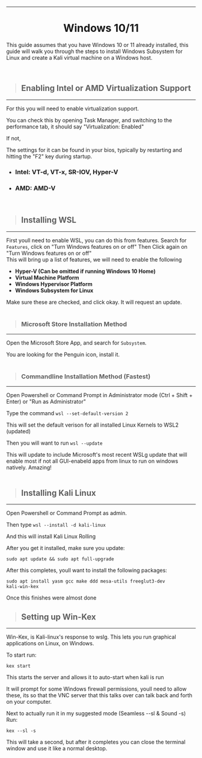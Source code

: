 
---

<h1 align=center>Windows 10/11</h1>
<p>

This guide assumes that you have Windows 10 or 11 already installed, this guide will walk you through the steps to install Windows Subsystem for Linux and create a Kali virtual machine on a Windows host.
</p><br>

> <h2> Enabling Intel or AMD Virtualization Support </h2>
---

<p>
For this you will need to enable virtualization support.

You can check this by opening Task Manager, and switching to the performance tab, it should say "Virtualization: Enabled"

If not,

 The settings for it can be found in your bios, typically by restarting and hitting the "F2" key during startup.  

- <h3>Intel: VT-d, VT-x, SR-IOV, Hyper-V</h3>

- <h3>AMD: AMD-V
<br>

> <h2> Installing WSL </h2>
---

<p>
First youll need to enable WSL, you can do this from features.
  Search for <code>Features</code>, click on "Turn Windows features on or off"
  Then Click again on "Turn Windows features on or off"
<br>
This will bring up a list of features, we will need to enable the following

<b>

- Hyper-V (Can be omitted if running Windows 10 Home)
- Virtual Machine Platform
- Windows Hypervisor Platform
- Windows Subsystem for Linux

</b>

Make sure these are checked, and click okay. It will request an update.
<br><br>



> <h3> Microsoft Store Installation Method
---

Open the Microsoft Store App, and search for <code>Subsystem</code>. <br>

You are looking for the Penguin icon, install it.
<br><br>



> <h3> Commandline Installation Method (Fastest)
---
Open Powershell or Command Prompt in Administrator mode (Ctrl + Shift + Enter) or "Run as Administrator"

Type the command <code>wsl --set-default-version 2</code>


This will set the default verison for all installed Linux Kernels to WSL2 (updated)

Then you will want to run <code>wsl --update</code>

This will update to include Microsoft's most recent WSLg update that will enable most if not all GUI-enabeld apps from linux to run on windows natively. Amazing!
<br><br>


> <h2> Installing Kali Linux
---

Open Powershell or Command Prompt as admin.

Then type <code>wsl --install -d kali-linux</code>

And this will install Kali Linux Rolling

After you get it installed, make sure you update:

<code>sudo apt update && sudo apt full-upgrade</code>

After this completes, youll want to install the following packages:

<code>sudo apt install yasm gcc make ddd mesa-utils freeglut3-dev kali-win-kex</code>

Once this finishes were almost done

> <h2> Setting up Win-Kex
---

Win-Kex, is Kali-linux's response to wslg. This lets you run graphical applications on Linux, on Windows.

To start run:

<code>kex start</code>

This starts the server and allows it to auto-start when kali is run

It will prompt for some Windows firewall permissions, youll need to allow these, its so that the VNC server that this talks over can talk back and forth on your computer.

Next to actually run it in my suggested mode (Seamless --sl & Sound -s)
Run: 

<code>kex --sl -s</code>

This will take a second, but after it completes you can close the terminal window and use it like a normal desktop.



</p>

